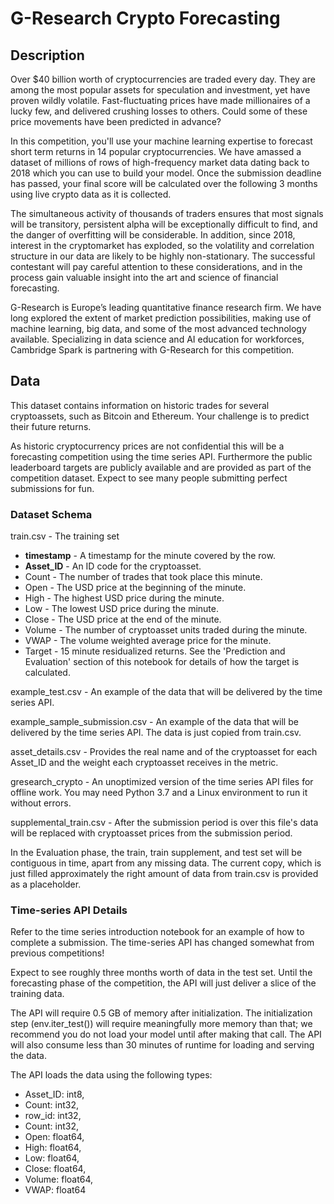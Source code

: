 # G-Research Crypto Forecasting

## Description

Over $40 billion worth of cryptocurrencies are traded every day. They are among the most popular assets for speculation and investment, yet have proven wildly volatile. Fast-fluctuating prices have made millionaires of a lucky few, and delivered crushing losses to others. Could some of these price movements have been predicted in advance?

In this competition, you'll use your machine learning expertise to forecast short term returns in 14 popular cryptocurrencies. We have amassed a dataset of millions of rows of high-frequency market data dating back to 2018 which you can use to build your model. Once the submission deadline has passed, your final score will be calculated over the following 3 months using live crypto data as it is collected.

The simultaneous activity of thousands of traders ensures that most signals will be transitory, persistent alpha will be exceptionally difficult to find, and the danger of overfitting will be considerable. In addition, since 2018, interest in the cryptomarket has exploded, so the volatility and correlation structure in our data are likely to be highly non-stationary. The successful contestant will pay careful attention to these considerations, and in the process gain valuable insight into the art and science of financial forecasting.

G-Research is Europe’s leading quantitative finance research firm. We have long explored the extent of market prediction possibilities, making use of machine learning, big data, and some of the most advanced technology available. Specializing in data science and AI education for workforces, Cambridge Spark is partnering with G-Research for this competition. 

## Data

This dataset contains information on historic trades for several cryptoassets, such as Bitcoin and Ethereum. Your challenge is to predict their future returns.

As historic cryptocurrency prices are not confidential this will be a forecasting competition using the time series API. Furthermore the public leaderboard targets are publicly available and are provided as part of the competition dataset. Expect to see many people submitting perfect submissions for fun. 

### Dataset Schema

train.csv - The training set

- __timestamp__ - A timestamp for the minute covered by the row.
- __Asset_ID__ - An ID code for the cryptoasset.
- Count - The number of trades that took place this minute.
- Open - The USD price at the beginning of the minute.
- High - The highest USD price during the minute.
- Low - The lowest USD price during the minute.
- Close - The USD price at the end of the minute.
- Volume - The number of cryptoasset units traded during the minute.
- VWAP - The volume weighted average price for the minute.
- Target - 15 minute residualized returns. See the 'Prediction and Evaluation' section of this notebook for details of how the target is calculated.

example_test.csv - An example of the data that will be delivered by the time series API.

example_sample_submission.csv - An example of the data that will be delivered by the time series API. The data is just copied from train.csv.

asset_details.csv - Provides the real name and of the cryptoasset for each Asset_ID and the weight each cryptoasset receives in the metric.

gresearch_crypto - An unoptimized version of the time series API files for offline work. You may need Python 3.7 and a Linux environment to run it without errors.

supplemental_train.csv - After the submission period is over this file's data will be replaced with cryptoasset prices from the submission period. 

In the Evaluation phase, the train, train supplement, and test set will be contiguous in time, apart from any missing data. The current copy, which is just filled approximately the right amount of data from train.csv is provided as a placeholder.

### Time-series API Details

Refer to the time series introduction notebook for an example of how to complete a submission. The time-series API has changed somewhat from previous competitions!

Expect to see roughly three months worth of data in the test set. Until the forecasting phase of the competition, the API will just deliver a slice of the training data.

The API will require 0.5 GB of memory after initialization. The initialization step (env.iter_test()) will require meaningfully more memory than that; we recommend you do not load your model until after making that call. The API will also consume less than 30 minutes of runtime for loading and serving the data.

The API loads the data using the following types:

- Asset_ID: int8, 
- Count: int32, 
- row_id: int32, 
- Count: int32, 
- Open: float64, 
- High: float64, 
- Low: float64, 
- Close: float64, 
- Volume: float64, 
- VWAP: float64



